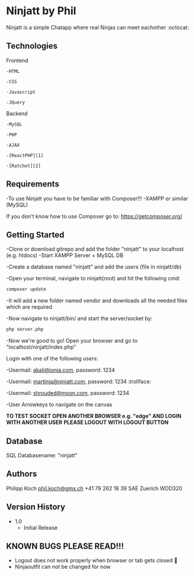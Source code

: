 # Ninjatt by Phil

Ninjatt is a simple Chatapp where real Ninjas can meet eachother :octocat:

## Technologies

Frontend

    -HTML

    -CSS

    -Javascript

    -JQuery


Backend

    -MySQL

    -PHP

    -AJAX

    -[ReactPHP][1]

    -[Ratchet][2]

[1]: https://reactphp.org/ "ReactPHP"
[2]: http://socketo.me/ "Ratchet Websocket"

## Requirements

-To use Ninjatt you have to be familiar with Composer!!!
-XAMPP or similar (MySQL)

If you don't know how to use Composer go to: https://getcomposer.org/
## Getting Started

-Clone or download gitrepo and add the folder "ninjatt" to your localhost (e.g. htdocs)
-Start XAMPP Server + MySQL DB

-Create a database named "ninjatt" and add the users (file in ninjatt/db)

-Open your terminal, navigate to ninjatt(root) and hit the following cmd:

```bash
composer update
```
-It will add a new folder named vendor and downloads all the needed files which are required

-Now navigate to ninjatt/bin/ and start the server/socket by:

```bash
php server.php
```

-Now we're good to go! Open your browser and go to "localhost/ninjatt/index.php"

Login with one of the following users:

-Usermail: akali@ionia.com, password: 1234

-Usermail: martinja@ninjatt.com, password: 1234 :trollface:

-Usermail: shrouded@moon.com, password: 1234


-User Arrowkeys to navigate on the canvas

**TO TEST SOCKET OPEN ANOTHER BROWSER e.g. "edge" AND LOGIN WITH ANOTHER USER**
**PLEASE LOGOUT WITH LOGOUT BUTTON**

## Database

SQL Databasename: "ninjatt"

## Authors

Philipp Koch phil.koch@gmx.ch +41 79 262 18 39 SAE Zuerich WDD320

## Version History

* 1.0
    * Initial Release

## KNOWN BUGS PLEASE READ!!!

- Logout does not work properly when browser or tab gets closed :shit:
- Ninjaoutfit can not be changed for now